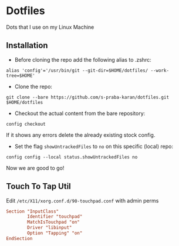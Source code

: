 # Dotfiles

Dots that I use on my Linux Machine

## Installation

- Before cloning the repo add the following alias to .zshrc:

```
alias 'config'='/usr/bin/git --git-dir=$HOME/dotfiles/ --work-tree=$HOME'
```

- Clone the repo:

```
git clone --bare https://github.com/s-praba-karan/dotfiles.git $HOME/dotfiles
```

- Checkout the actual content from the bare repository:

```
config checkout
```

If it shows any errors delete the already existing stock config.

- Set the flag `showUntrackedFiles` to `no` on this specific (local) repo:

```
config config --local status.showUntrackedFiles no
```

Now we are good to go!

## Touch To Tap Util

Edit `/etc/X11/xorg.conf.d/90-touchpad.conf` with admin perms

```conf
Section "InputClass"
        Identifier "touchpad"
        MatchIsTouchpad "on"
        Driver "libinput"
        Option "Tapping" "on"
EndSection
```
